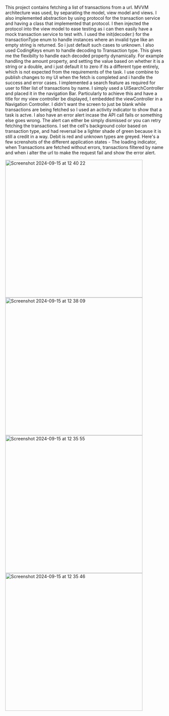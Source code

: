 This project contains fetching a list of transactions from a url. MVVM architecture was used, by separating the model, view model and views. 
I also implemented abstraction by using protocol for the transaction service and having a class that implemented that protocol. I then injected the protocol into the view model to ease testing as i can then easily have a mock transaction service to test with.
I used the init(decoder:) for the transactionType enum to handle instances where an invalid type like an empty string is returned. So i just default such cases to unknown.
I also used CodingKeys enum to handle decoding to Transaction type. This gives me the flexibilty to handle each decoded property dynamically. For example handling the amount property, and setting the value based on whether it is a string or a double, and i just default it to zero if its a different type entirely, which is not expected from the requirements of the task.
I use combine to publish changes to my UI when the fetch is completed and i handle the success and error cases.
I implemented a search feature as required for user to filter list of transactions by name. I simply used a UISearchController and placed it in the navigation Bar. Particularly to achieve this and have a title for my view controller be displayed, I embedded the viewController in a Navigation Controller.
I didn't want the screen to just be blank while transactions are being fetched so I used an activity indicator to show that a task is actve.
I also have an error alert incase the API call fails or something else goes wrong. The alert can either be simply dismissed or you can retry fetching the transactions.
I set the cell's background color based on transaction type, and had reversal be a lighter shade of green because it is still a credit in a way. Debit is red and unknown types are greyed.
Here's a few screnshots of the different application states - The loading indicator, when Transactions are fetched without errors, transactions filtered by name and when i alter the url to make the request fail and show the error alert.

<img width="435" alt="Screenshot 2024-09-15 at 12 40 22" src="https://github.com/user-attachments/assets/a54c521e-2bcd-47a1-aaed-d1cce015fc9f">
<img width="435" alt="Screenshot 2024-09-15 at 12 38 09" src="https://github.com/user-attachments/assets/3a588cba-2e83-4692-9df2-7397081a20e8">
<img width="435" alt="Screenshot 2024-09-15 at 12 35 55" src="https://github.com/user-attachments/assets/77c0665f-bbab-406b-bf11-55ef96083cd7">
<img width="435" alt="Screenshot 2024-09-15 at 12 35 46" src="https://github.com/user-attachments/assets/b16f0a29-dc32-41ab-99ff-46e9833e0b83">




